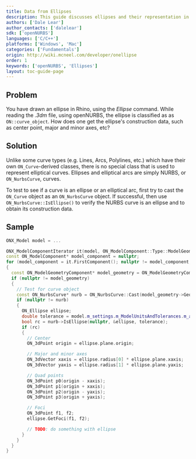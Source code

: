 ```yaml
---
title: Data from Ellipses
description: This guide discusses ellipses and their representation in openNURBS.
authors: ['Dale Lear']
author_contacts: ['dalelear']
sdk: ['openNURBS']
languages: ['C/C++']
platforms: ['Windows', 'Mac']
categories: ['Fundamentals']
origin: http://wiki.mcneel.com/developer/onellipse
order: 1
keywords: ['openNURBS', 'Ellipses']
layout: toc-guide-page
---
```


 
## Problem

You have drawn an ellipse in Rhino, using the *Ellipse* command.  While reading the *.3dm* file, using openNURBS, the ellipse is classified as as `ON::curve_object`.  How does one get the ellipse's construction data, such as center point, major and minor axes, etc?

## Solution

Unlike some curve types (e.g. Lines, Arcs, Polylines, etc.) which have their own `ON_Curve`-derived classes, there is no special class that is used to represent elliptical curves.  Ellipses and elliptical arcs are simply NURBS, or `ON_NurbsCurve`, curves.

To test to see if a curve is an ellipse or an elliptical arc, first try to cast the `ON_Curve` object as an `ON_NurbsCurve` object.  If successful, then use `ON_NurbsCurve::IsEllipse()` to verify the NURBS curve is an ellipse and to obtain its construction data.

## Sample

```cpp
ONX_Model model = ...

ONX_ModelComponentIterator it(model, ON_ModelComponent::Type::ModelGeometry);
const ON_ModelComponent* model_component = nullptr;
for (model_component = it.FirstComponent(); nullptr != model_component; model_component = it.NextComponent())
{
  const ON_ModelGeometryComponent* model_geometry = ON_ModelGeometryComponent::Cast(model_component);
  if (nullptr != model_geometry)
  {
    // Test for curve object
    const ON_NurbsCurve* nurb = ON_NurbsCurve::Cast(model_geometry->Geometry(nullptr));
    if (nullptr != nurb)
    {
      ON_Ellipse ellipse;
      double tolerance = model.m_settings.m_ModelUnitsAndTolerances.m_absolute_tolerance;
      bool rc = nurb->IsEllipse(nullptr, &ellipse, tolerance);
      if (rc)
      {
        // Center
        ON_3dPoint origin = ellipse.plane.origin;

        // Major and minor axes
        ON_3dVector xaxis = ellipse.radius[0] * ellipse.plane.xaxis;
        ON_3dVector yaxis = ellipse.radius[1] * ellipse.plane.yaxis;

        // Quad points
        ON_3dPoint p0(origin - xaxis);
        ON_3dPoint p1(origin + xaxis);
        ON_3dPoint p2(origin - yaxis);
        ON_3dPoint p3(origin + yaxis);

        // Foci
        ON_3dPoint f1, f2;
        ellipse.GetFoci(f1, f2);

        // TODO: do something with ellipse
      }
    }
  }
}
```
